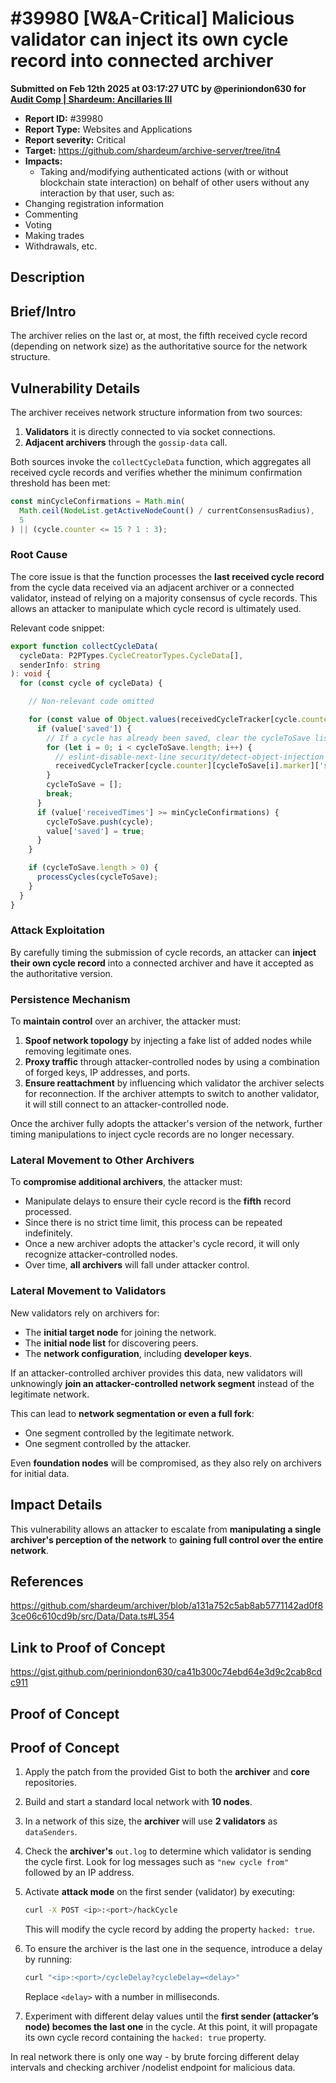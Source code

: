 # #39980 \[W\&A-Critical] Malicious validator can inject its own cycle record into connected archiver

**Submitted on Feb 12th 2025 at 03:17:27 UTC by @periniondon630 for** [**Audit Comp | Shardeum: Ancillaries III**](https://immunefi.com/audit-competition/audit-comp-shardeum-ancillaries-iii)

* **Report ID:** #39980
* **Report Type:** Websites and Applications
* **Report severity:** Critical
* **Target:** https://github.com/shardeum/archive-server/tree/itn4
* **Impacts:**
  * Taking and/modifying authenticated actions (with or without blockchain state interaction) on behalf of other users without any interaction by that user, such as:
* Changing registration information
* Commenting
* Voting
* Making trades
* Withdrawals, etc.

## Description

## Brief/Intro

The archiver relies on the last or, at most, the fifth received cycle record (depending on network size) as the authoritative source for the network structure.

## Vulnerability Details

The archiver receives network structure information from two sources:

1. **Validators** it is directly connected to via socket connections.
2. **Adjacent archivers** through the `gossip-data` call.

Both sources invoke the `collectCycleData` function, which aggregates all received cycle records and verifies whether the minimum confirmation threshold has been met:

```typescript
const minCycleConfirmations = Math.min(
  Math.ceil(NodeList.getActiveNodeCount() / currentConsensusRadius),
  5
) || (cycle.counter <= 15 ? 1 : 3);
```

### Root Cause

The core issue is that the function processes the **last received cycle record** from the cycle data received via an adjacent archiver or a connected validator, instead of relying on a majority consensus of cycle records. This allows an attacker to manipulate which cycle record is ultimately used.

Relevant code snippet:

```typescript
export function collectCycleData(
  cycleData: P2PTypes.CycleCreatorTypes.CycleData[],
  senderInfo: string
): void {
  for (const cycle of cycleData) {

    // Non-relevant code omitted

    for (const value of Object.values(receivedCycleTracker[cycle.counter])) {
      if (value['saved']) {
        // If a cycle has already been saved, clear the cycleToSave list for this counter
        for (let i = 0; i < cycleToSave.length; i++) {
          // eslint-disable-next-line security/detect-object-injection
          receivedCycleTracker[cycle.counter][cycleToSave[i].marker]['saved'] = false;
        }
        cycleToSave = [];
        break;
      }
      if (value['receivedTimes'] >= minCycleConfirmations) {
        cycleToSave.push(cycle);
        value['saved'] = true;
      }
    }

    if (cycleToSave.length > 0) {
      processCycles(cycleToSave);
    }
  }
}
```

### Attack Exploitation

By carefully timing the submission of cycle records, an attacker can **inject their own cycle record** into a connected archiver and have it accepted as the authoritative version.

### Persistence Mechanism

To **maintain control** over an archiver, the attacker must:

1. **Spoof network topology** by injecting a fake list of added nodes while removing legitimate ones.
2. **Proxy traffic** through attacker-controlled nodes by using a combination of forged keys, IP addresses, and ports.
3. **Ensure reattachment** by influencing which validator the archiver selects for reconnection. If the archiver attempts to switch to another validator, it will still connect to an attacker-controlled node.

Once the archiver fully adopts the attacker's version of the network, further timing manipulations to inject cycle records are no longer necessary.

### Lateral Movement to Other Archivers

To **compromise additional archivers**, the attacker must:

* Manipulate delays to ensure their cycle record is the **fifth** record processed.
* Since there is no strict time limit, this process can be repeated indefinitely.
* Once a new archiver adopts the attacker's cycle record, it will only recognize attacker-controlled nodes.
* Over time, **all archivers** will fall under attacker control.

### Lateral Movement to Validators

New validators rely on archivers for:

* The **initial target node** for joining the network.
* The **initial node list** for discovering peers.
* The **network configuration**, including **developer keys**.

If an attacker-controlled archiver provides this data, new validators will unknowingly **join an attacker-controlled network segment** instead of the legitimate network.

This can lead to **network segmentation or even a full fork**:

* One segment controlled by the legitimate network.
* One segment controlled by the attacker.

Even **foundation nodes** will be compromised, as they also rely on archivers for initial data.

## Impact Details

This vulnerability allows an attacker to escalate from **manipulating a single archiver's perception of the network** to **gaining full control over the entire network**.

## References

https://github.com/shardeum/archiver/blob/a131a752c5ab8ab5771142ad0f83ce06c610cd9b/src/Data/Data.ts#L354

## Link to Proof of Concept

https://gist.github.com/periniondon630/ca41b300c74ebd64e3d9c2cab8cdc911

## Proof of Concept

## Proof of Concept

1. Apply the patch from the provided Gist to both the **archiver** and **core** repositories.
2. Build and start a standard local network with **10 nodes**.
3. In a network of this size, the **archiver** will use **2 validators** as `dataSenders`.
4. Check the **archiver's** `out.log` to determine which validator is sending the cycle first. Look for log messages such as `"new cycle from"` followed by an IP address.
5.  Activate **attack mode** on the first sender (validator) by executing:

    ```sh
    curl -X POST <ip>:<port>/hackCycle
    ```

    This will modify the cycle record by adding the property `hacked: true`.
6.  To ensure the archiver is the last one in the sequence, introduce a delay by running:

    ```sh
    curl "<ip>:<port>/cycleDelay?cycleDelay=<delay>"
    ```

    Replace `<delay>` with a number in milliseconds.
7. Experiment with different delay values until the **first sender (attacker’s node) becomes the last one** in the cycle. At this point, it will propagate its own cycle record containing the `hacked: true` property.

In real network there is only one way - by brute forcing different delay intervals and checking archiver /nodelist endpoint for malicious data.
